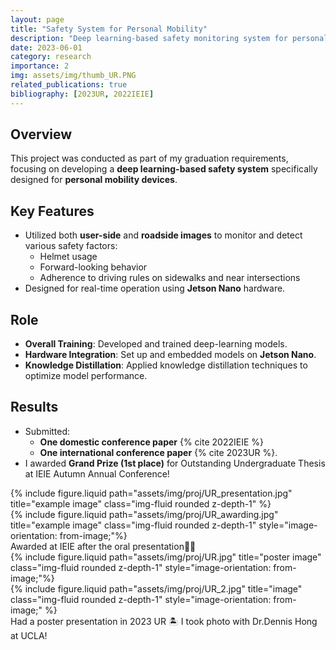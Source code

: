```yaml
---
layout: page
title: "Safety System for Personal Mobility"
description: "Deep learning-based safety monitoring system for personal mobility devices, focusing on helmet usage and driving behavior"
date: 2023-06-01
category: research
importance: 2
img: assets/img/thumb_UR.PNG
related_publications: true
bibliography: [2023UR, 2022IEIE]
---
```


## Overview

This project was conducted as part of my graduation requirements, focusing on developing a **deep learning-based safety system** specifically designed for **personal mobility devices**.

## Key Features

- Utilized both **user-side** and **roadside images** to monitor and detect various safety factors:
  - Helmet usage
  - Forward-looking behavior
  - Adherence to driving rules on sidewalks and near intersections
- Designed for real-time operation using **Jetson Nano** hardware.

## Role

- **Overall Training**: Developed and trained deep-learning models.
- **Hardware Integration**: Set up and embedded models on **Jetson Nano**.
- **Knowledge Distillation**: Applied knowledge distillation techniques to optimize model performance.

## Results

- Submitted:
  - **One domestic conference paper** {% cite 2022IEIE %}
  - **One international conference paper** {% cite 2023UR %}.
- I awarded **Grand Prize (1st place)** for Outstanding Undergraduate Thesis at IEIE Autumn Annual Conference!

<div class="row justify-content-sm-center">
  <div class="col-sm-8 mt-3 mt-md-0">
    {% include figure.liquid path="assets/img/proj/UR_presentation.jpg"  title="example image" class="img-fluid rounded z-depth-1" %}
  </div>
  <div class="col-sm-4 mt-3 mt-md-0">
    {% include figure.liquid path="assets/img/proj/UR_awarding.jpg"  title="example image" class="img-fluid rounded z-depth-1" style="image-orientation: from-image;"%}
  </div>
</div>
<div class="caption">
    Awarded at IEIE after the oral presentation👩‍🏫
</div>

<div class="row justify-content-sm-center">
    <div class="col-sm-4 mt-3 mt-md-0">
        {% include figure.liquid path="assets/img/proj/UR.jpg" title="poster image" class="img-fluid rounded z-depth-1" style="image-orientation: from-image;"%}
    </div>
    <div class="col-sm-8 mt-3 mt-md-0">
        {% include figure.liquid path="assets/img/proj/UR_2.jpg" title="image" class="img-fluid rounded z-depth-1" style="image-orientation: from-image;" %}
    </div>
  </div>

</div>
<div class="caption">
    Had a poster presentation in 2023 UR 🏝️ I took photo with Dr.Dennis Hong at UCLA!
</div>
